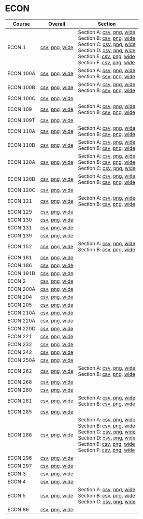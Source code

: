 # ECON

| Course | Overall | Section |
| ------ | ------- | ------- |
| ECON 1 | [csv](https://github.com/UCSD-Historical-Enrollment-Data/2025Fall/blob/main/overall/ECON%201.csv), [png](https://raw.githubusercontent.com/UCSD-Historical-Enrollment-Data/2025Fall/main/plot_overall/ECON%201.png), [wide](https://raw.githubusercontent.com/UCSD-Historical-Enrollment-Data/2025Fall/main/plot_overall_wide/ECON%201.png) | Section A: [csv](https://github.com/UCSD-Historical-Enrollment-Data/2025Fall/blob/main/section/ECON%201_A.csv), [png](https://raw.githubusercontent.com/UCSD-Historical-Enrollment-Data/2025Fall/main/plot_section/ECON%201_A.png), [wide](https://raw.githubusercontent.com/UCSD-Historical-Enrollment-Data/2025Fall/main/plot_section_wide/ECON%201_A.png)<br>Section B: [csv](https://github.com/UCSD-Historical-Enrollment-Data/2025Fall/blob/main/section/ECON%201_B.csv), [png](https://raw.githubusercontent.com/UCSD-Historical-Enrollment-Data/2025Fall/main/plot_section/ECON%201_B.png), [wide](https://raw.githubusercontent.com/UCSD-Historical-Enrollment-Data/2025Fall/main/plot_section_wide/ECON%201_B.png)<br>Section C: [csv](https://github.com/UCSD-Historical-Enrollment-Data/2025Fall/blob/main/section/ECON%201_C.csv), [png](https://raw.githubusercontent.com/UCSD-Historical-Enrollment-Data/2025Fall/main/plot_section/ECON%201_C.png), [wide](https://raw.githubusercontent.com/UCSD-Historical-Enrollment-Data/2025Fall/main/plot_section_wide/ECON%201_C.png)<br>Section D: [csv](https://github.com/UCSD-Historical-Enrollment-Data/2025Fall/blob/main/section/ECON%201_D.csv), [png](https://raw.githubusercontent.com/UCSD-Historical-Enrollment-Data/2025Fall/main/plot_section/ECON%201_D.png), [wide](https://raw.githubusercontent.com/UCSD-Historical-Enrollment-Data/2025Fall/main/plot_section_wide/ECON%201_D.png)<br>Section E: [csv](https://github.com/UCSD-Historical-Enrollment-Data/2025Fall/blob/main/section/ECON%201_E.csv), [png](https://raw.githubusercontent.com/UCSD-Historical-Enrollment-Data/2025Fall/main/plot_section/ECON%201_E.png), [wide](https://raw.githubusercontent.com/UCSD-Historical-Enrollment-Data/2025Fall/main/plot_section_wide/ECON%201_E.png)<br>Section F: [csv](https://github.com/UCSD-Historical-Enrollment-Data/2025Fall/blob/main/section/ECON%201_F.csv), [png](https://raw.githubusercontent.com/UCSD-Historical-Enrollment-Data/2025Fall/main/plot_section/ECON%201_F.png), [wide](https://raw.githubusercontent.com/UCSD-Historical-Enrollment-Data/2025Fall/main/plot_section_wide/ECON%201_F.png) |
| ECON 100A | [csv](https://github.com/UCSD-Historical-Enrollment-Data/2025Fall/blob/main/overall/ECON%20100A.csv), [png](https://raw.githubusercontent.com/UCSD-Historical-Enrollment-Data/2025Fall/main/plot_overall/ECON%20100A.png), [wide](https://raw.githubusercontent.com/UCSD-Historical-Enrollment-Data/2025Fall/main/plot_overall_wide/ECON%20100A.png) | Section A: [csv](https://github.com/UCSD-Historical-Enrollment-Data/2025Fall/blob/main/section/ECON%20100A_A.csv), [png](https://raw.githubusercontent.com/UCSD-Historical-Enrollment-Data/2025Fall/main/plot_section/ECON%20100A_A.png), [wide](https://raw.githubusercontent.com/UCSD-Historical-Enrollment-Data/2025Fall/main/plot_section_wide/ECON%20100A_A.png)<br>Section B: [csv](https://github.com/UCSD-Historical-Enrollment-Data/2025Fall/blob/main/section/ECON%20100A_B.csv), [png](https://raw.githubusercontent.com/UCSD-Historical-Enrollment-Data/2025Fall/main/plot_section/ECON%20100A_B.png), [wide](https://raw.githubusercontent.com/UCSD-Historical-Enrollment-Data/2025Fall/main/plot_section_wide/ECON%20100A_B.png) |
| ECON 100B | [csv](https://github.com/UCSD-Historical-Enrollment-Data/2025Fall/blob/main/overall/ECON%20100B.csv), [png](https://raw.githubusercontent.com/UCSD-Historical-Enrollment-Data/2025Fall/main/plot_overall/ECON%20100B.png), [wide](https://raw.githubusercontent.com/UCSD-Historical-Enrollment-Data/2025Fall/main/plot_overall_wide/ECON%20100B.png) | Section A: [csv](https://github.com/UCSD-Historical-Enrollment-Data/2025Fall/blob/main/section/ECON%20100B_A.csv), [png](https://raw.githubusercontent.com/UCSD-Historical-Enrollment-Data/2025Fall/main/plot_section/ECON%20100B_A.png), [wide](https://raw.githubusercontent.com/UCSD-Historical-Enrollment-Data/2025Fall/main/plot_section_wide/ECON%20100B_A.png)<br>Section B: [csv](https://github.com/UCSD-Historical-Enrollment-Data/2025Fall/blob/main/section/ECON%20100B_B.csv), [png](https://raw.githubusercontent.com/UCSD-Historical-Enrollment-Data/2025Fall/main/plot_section/ECON%20100B_B.png), [wide](https://raw.githubusercontent.com/UCSD-Historical-Enrollment-Data/2025Fall/main/plot_section_wide/ECON%20100B_B.png) |
| ECON 100C | [csv](https://github.com/UCSD-Historical-Enrollment-Data/2025Fall/blob/main/overall/ECON%20100C.csv), [png](https://raw.githubusercontent.com/UCSD-Historical-Enrollment-Data/2025Fall/main/plot_overall/ECON%20100C.png), [wide](https://raw.githubusercontent.com/UCSD-Historical-Enrollment-Data/2025Fall/main/plot_overall_wide/ECON%20100C.png) |  |
| ECON 109 | [csv](https://github.com/UCSD-Historical-Enrollment-Data/2025Fall/blob/main/overall/ECON%20109.csv), [png](https://raw.githubusercontent.com/UCSD-Historical-Enrollment-Data/2025Fall/main/plot_overall/ECON%20109.png), [wide](https://raw.githubusercontent.com/UCSD-Historical-Enrollment-Data/2025Fall/main/plot_overall_wide/ECON%20109.png) | Section A: [csv](https://github.com/UCSD-Historical-Enrollment-Data/2025Fall/blob/main/section/ECON%20109_A.csv), [png](https://raw.githubusercontent.com/UCSD-Historical-Enrollment-Data/2025Fall/main/plot_section/ECON%20109_A.png), [wide](https://raw.githubusercontent.com/UCSD-Historical-Enrollment-Data/2025Fall/main/plot_section_wide/ECON%20109_A.png)<br>Section B: [csv](https://github.com/UCSD-Historical-Enrollment-Data/2025Fall/blob/main/section/ECON%20109_B.csv), [png](https://raw.githubusercontent.com/UCSD-Historical-Enrollment-Data/2025Fall/main/plot_section/ECON%20109_B.png), [wide](https://raw.githubusercontent.com/UCSD-Historical-Enrollment-Data/2025Fall/main/plot_section_wide/ECON%20109_B.png) |
| ECON 109T | [csv](https://github.com/UCSD-Historical-Enrollment-Data/2025Fall/blob/main/overall/ECON%20109T.csv), [png](https://raw.githubusercontent.com/UCSD-Historical-Enrollment-Data/2025Fall/main/plot_overall/ECON%20109T.png), [wide](https://raw.githubusercontent.com/UCSD-Historical-Enrollment-Data/2025Fall/main/plot_overall_wide/ECON%20109T.png) |  |
| ECON 110A | [csv](https://github.com/UCSD-Historical-Enrollment-Data/2025Fall/blob/main/overall/ECON%20110A.csv), [png](https://raw.githubusercontent.com/UCSD-Historical-Enrollment-Data/2025Fall/main/plot_overall/ECON%20110A.png), [wide](https://raw.githubusercontent.com/UCSD-Historical-Enrollment-Data/2025Fall/main/plot_overall_wide/ECON%20110A.png) | Section A: [csv](https://github.com/UCSD-Historical-Enrollment-Data/2025Fall/blob/main/section/ECON%20110A_A.csv), [png](https://raw.githubusercontent.com/UCSD-Historical-Enrollment-Data/2025Fall/main/plot_section/ECON%20110A_A.png), [wide](https://raw.githubusercontent.com/UCSD-Historical-Enrollment-Data/2025Fall/main/plot_section_wide/ECON%20110A_A.png)<br>Section B: [csv](https://github.com/UCSD-Historical-Enrollment-Data/2025Fall/blob/main/section/ECON%20110A_B.csv), [png](https://raw.githubusercontent.com/UCSD-Historical-Enrollment-Data/2025Fall/main/plot_section/ECON%20110A_B.png), [wide](https://raw.githubusercontent.com/UCSD-Historical-Enrollment-Data/2025Fall/main/plot_section_wide/ECON%20110A_B.png) |
| ECON 110B | [csv](https://github.com/UCSD-Historical-Enrollment-Data/2025Fall/blob/main/overall/ECON%20110B.csv), [png](https://raw.githubusercontent.com/UCSD-Historical-Enrollment-Data/2025Fall/main/plot_overall/ECON%20110B.png), [wide](https://raw.githubusercontent.com/UCSD-Historical-Enrollment-Data/2025Fall/main/plot_overall_wide/ECON%20110B.png) | Section A: [csv](https://github.com/UCSD-Historical-Enrollment-Data/2025Fall/blob/main/section/ECON%20110B_A.csv), [png](https://raw.githubusercontent.com/UCSD-Historical-Enrollment-Data/2025Fall/main/plot_section/ECON%20110B_A.png), [wide](https://raw.githubusercontent.com/UCSD-Historical-Enrollment-Data/2025Fall/main/plot_section_wide/ECON%20110B_A.png)<br>Section B: [csv](https://github.com/UCSD-Historical-Enrollment-Data/2025Fall/blob/main/section/ECON%20110B_B.csv), [png](https://raw.githubusercontent.com/UCSD-Historical-Enrollment-Data/2025Fall/main/plot_section/ECON%20110B_B.png), [wide](https://raw.githubusercontent.com/UCSD-Historical-Enrollment-Data/2025Fall/main/plot_section_wide/ECON%20110B_B.png) |
| ECON 120A | [csv](https://github.com/UCSD-Historical-Enrollment-Data/2025Fall/blob/main/overall/ECON%20120A.csv), [png](https://raw.githubusercontent.com/UCSD-Historical-Enrollment-Data/2025Fall/main/plot_overall/ECON%20120A.png), [wide](https://raw.githubusercontent.com/UCSD-Historical-Enrollment-Data/2025Fall/main/plot_overall_wide/ECON%20120A.png) | Section A: [csv](https://github.com/UCSD-Historical-Enrollment-Data/2025Fall/blob/main/section/ECON%20120A_A.csv), [png](https://raw.githubusercontent.com/UCSD-Historical-Enrollment-Data/2025Fall/main/plot_section/ECON%20120A_A.png), [wide](https://raw.githubusercontent.com/UCSD-Historical-Enrollment-Data/2025Fall/main/plot_section_wide/ECON%20120A_A.png)<br>Section B: [csv](https://github.com/UCSD-Historical-Enrollment-Data/2025Fall/blob/main/section/ECON%20120A_B.csv), [png](https://raw.githubusercontent.com/UCSD-Historical-Enrollment-Data/2025Fall/main/plot_section/ECON%20120A_B.png), [wide](https://raw.githubusercontent.com/UCSD-Historical-Enrollment-Data/2025Fall/main/plot_section_wide/ECON%20120A_B.png)<br>Section C: [csv](https://github.com/UCSD-Historical-Enrollment-Data/2025Fall/blob/main/section/ECON%20120A_C.csv), [png](https://raw.githubusercontent.com/UCSD-Historical-Enrollment-Data/2025Fall/main/plot_section/ECON%20120A_C.png), [wide](https://raw.githubusercontent.com/UCSD-Historical-Enrollment-Data/2025Fall/main/plot_section_wide/ECON%20120A_C.png) |
| ECON 120B | [csv](https://github.com/UCSD-Historical-Enrollment-Data/2025Fall/blob/main/overall/ECON%20120B.csv), [png](https://raw.githubusercontent.com/UCSD-Historical-Enrollment-Data/2025Fall/main/plot_overall/ECON%20120B.png), [wide](https://raw.githubusercontent.com/UCSD-Historical-Enrollment-Data/2025Fall/main/plot_overall_wide/ECON%20120B.png) | Section A: [csv](https://github.com/UCSD-Historical-Enrollment-Data/2025Fall/blob/main/section/ECON%20120B_A.csv), [png](https://raw.githubusercontent.com/UCSD-Historical-Enrollment-Data/2025Fall/main/plot_section/ECON%20120B_A.png), [wide](https://raw.githubusercontent.com/UCSD-Historical-Enrollment-Data/2025Fall/main/plot_section_wide/ECON%20120B_A.png)<br>Section B: [csv](https://github.com/UCSD-Historical-Enrollment-Data/2025Fall/blob/main/section/ECON%20120B_B.csv), [png](https://raw.githubusercontent.com/UCSD-Historical-Enrollment-Data/2025Fall/main/plot_section/ECON%20120B_B.png), [wide](https://raw.githubusercontent.com/UCSD-Historical-Enrollment-Data/2025Fall/main/plot_section_wide/ECON%20120B_B.png) |
| ECON 120C | [csv](https://github.com/UCSD-Historical-Enrollment-Data/2025Fall/blob/main/overall/ECON%20120C.csv), [png](https://raw.githubusercontent.com/UCSD-Historical-Enrollment-Data/2025Fall/main/plot_overall/ECON%20120C.png), [wide](https://raw.githubusercontent.com/UCSD-Historical-Enrollment-Data/2025Fall/main/plot_overall_wide/ECON%20120C.png) |  |
| ECON 121 | [csv](https://github.com/UCSD-Historical-Enrollment-Data/2025Fall/blob/main/overall/ECON%20121.csv), [png](https://raw.githubusercontent.com/UCSD-Historical-Enrollment-Data/2025Fall/main/plot_overall/ECON%20121.png), [wide](https://raw.githubusercontent.com/UCSD-Historical-Enrollment-Data/2025Fall/main/plot_overall_wide/ECON%20121.png) | Section A: [csv](https://github.com/UCSD-Historical-Enrollment-Data/2025Fall/blob/main/section/ECON%20121_A.csv), [png](https://raw.githubusercontent.com/UCSD-Historical-Enrollment-Data/2025Fall/main/plot_section/ECON%20121_A.png), [wide](https://raw.githubusercontent.com/UCSD-Historical-Enrollment-Data/2025Fall/main/plot_section_wide/ECON%20121_A.png)<br>Section B: [csv](https://github.com/UCSD-Historical-Enrollment-Data/2025Fall/blob/main/section/ECON%20121_B.csv), [png](https://raw.githubusercontent.com/UCSD-Historical-Enrollment-Data/2025Fall/main/plot_section/ECON%20121_B.png), [wide](https://raw.githubusercontent.com/UCSD-Historical-Enrollment-Data/2025Fall/main/plot_section_wide/ECON%20121_B.png) |
| ECON 129 | [csv](https://github.com/UCSD-Historical-Enrollment-Data/2025Fall/blob/main/overall/ECON%20129.csv), [png](https://raw.githubusercontent.com/UCSD-Historical-Enrollment-Data/2025Fall/main/plot_overall/ECON%20129.png), [wide](https://raw.githubusercontent.com/UCSD-Historical-Enrollment-Data/2025Fall/main/plot_overall_wide/ECON%20129.png) |  |
| ECON 130 | [csv](https://github.com/UCSD-Historical-Enrollment-Data/2025Fall/blob/main/overall/ECON%20130.csv), [png](https://raw.githubusercontent.com/UCSD-Historical-Enrollment-Data/2025Fall/main/plot_overall/ECON%20130.png), [wide](https://raw.githubusercontent.com/UCSD-Historical-Enrollment-Data/2025Fall/main/plot_overall_wide/ECON%20130.png) |  |
| ECON 131 | [csv](https://github.com/UCSD-Historical-Enrollment-Data/2025Fall/blob/main/overall/ECON%20131.csv), [png](https://raw.githubusercontent.com/UCSD-Historical-Enrollment-Data/2025Fall/main/plot_overall/ECON%20131.png), [wide](https://raw.githubusercontent.com/UCSD-Historical-Enrollment-Data/2025Fall/main/plot_overall_wide/ECON%20131.png) |  |
| ECON 139 | [csv](https://github.com/UCSD-Historical-Enrollment-Data/2025Fall/blob/main/overall/ECON%20139.csv), [png](https://raw.githubusercontent.com/UCSD-Historical-Enrollment-Data/2025Fall/main/plot_overall/ECON%20139.png), [wide](https://raw.githubusercontent.com/UCSD-Historical-Enrollment-Data/2025Fall/main/plot_overall_wide/ECON%20139.png) |  |
| ECON 152 | [csv](https://github.com/UCSD-Historical-Enrollment-Data/2025Fall/blob/main/overall/ECON%20152.csv), [png](https://raw.githubusercontent.com/UCSD-Historical-Enrollment-Data/2025Fall/main/plot_overall/ECON%20152.png), [wide](https://raw.githubusercontent.com/UCSD-Historical-Enrollment-Data/2025Fall/main/plot_overall_wide/ECON%20152.png) | Section A: [csv](https://github.com/UCSD-Historical-Enrollment-Data/2025Fall/blob/main/section/ECON%20152_A.csv), [png](https://raw.githubusercontent.com/UCSD-Historical-Enrollment-Data/2025Fall/main/plot_section/ECON%20152_A.png), [wide](https://raw.githubusercontent.com/UCSD-Historical-Enrollment-Data/2025Fall/main/plot_section_wide/ECON%20152_A.png)<br>Section B: [csv](https://github.com/UCSD-Historical-Enrollment-Data/2025Fall/blob/main/section/ECON%20152_B.csv), [png](https://raw.githubusercontent.com/UCSD-Historical-Enrollment-Data/2025Fall/main/plot_section/ECON%20152_B.png), [wide](https://raw.githubusercontent.com/UCSD-Historical-Enrollment-Data/2025Fall/main/plot_section_wide/ECON%20152_B.png) |
| ECON 181 | [csv](https://github.com/UCSD-Historical-Enrollment-Data/2025Fall/blob/main/overall/ECON%20181.csv), [png](https://raw.githubusercontent.com/UCSD-Historical-Enrollment-Data/2025Fall/main/plot_overall/ECON%20181.png), [wide](https://raw.githubusercontent.com/UCSD-Historical-Enrollment-Data/2025Fall/main/plot_overall_wide/ECON%20181.png) |  |
| ECON 186 | [csv](https://github.com/UCSD-Historical-Enrollment-Data/2025Fall/blob/main/overall/ECON%20186.csv), [png](https://raw.githubusercontent.com/UCSD-Historical-Enrollment-Data/2025Fall/main/plot_overall/ECON%20186.png), [wide](https://raw.githubusercontent.com/UCSD-Historical-Enrollment-Data/2025Fall/main/plot_overall_wide/ECON%20186.png) |  |
| ECON 191B | [csv](https://github.com/UCSD-Historical-Enrollment-Data/2025Fall/blob/main/overall/ECON%20191B.csv), [png](https://raw.githubusercontent.com/UCSD-Historical-Enrollment-Data/2025Fall/main/plot_overall/ECON%20191B.png), [wide](https://raw.githubusercontent.com/UCSD-Historical-Enrollment-Data/2025Fall/main/plot_overall_wide/ECON%20191B.png) |  |
| ECON 2 | [csv](https://github.com/UCSD-Historical-Enrollment-Data/2025Fall/blob/main/overall/ECON%202.csv), [png](https://raw.githubusercontent.com/UCSD-Historical-Enrollment-Data/2025Fall/main/plot_overall/ECON%202.png), [wide](https://raw.githubusercontent.com/UCSD-Historical-Enrollment-Data/2025Fall/main/plot_overall_wide/ECON%202.png) |  |
| ECON 200A | [csv](https://github.com/UCSD-Historical-Enrollment-Data/2025Fall/blob/main/overall/ECON%20200A.csv), [png](https://raw.githubusercontent.com/UCSD-Historical-Enrollment-Data/2025Fall/main/plot_overall/ECON%20200A.png), [wide](https://raw.githubusercontent.com/UCSD-Historical-Enrollment-Data/2025Fall/main/plot_overall_wide/ECON%20200A.png) |  |
| ECON 204 | [csv](https://github.com/UCSD-Historical-Enrollment-Data/2025Fall/blob/main/overall/ECON%20204.csv), [png](https://raw.githubusercontent.com/UCSD-Historical-Enrollment-Data/2025Fall/main/plot_overall/ECON%20204.png), [wide](https://raw.githubusercontent.com/UCSD-Historical-Enrollment-Data/2025Fall/main/plot_overall_wide/ECON%20204.png) |  |
| ECON 205 | [csv](https://github.com/UCSD-Historical-Enrollment-Data/2025Fall/blob/main/overall/ECON%20205.csv), [png](https://raw.githubusercontent.com/UCSD-Historical-Enrollment-Data/2025Fall/main/plot_overall/ECON%20205.png), [wide](https://raw.githubusercontent.com/UCSD-Historical-Enrollment-Data/2025Fall/main/plot_overall_wide/ECON%20205.png) |  |
| ECON 210A | [csv](https://github.com/UCSD-Historical-Enrollment-Data/2025Fall/blob/main/overall/ECON%20210A.csv), [png](https://raw.githubusercontent.com/UCSD-Historical-Enrollment-Data/2025Fall/main/plot_overall/ECON%20210A.png), [wide](https://raw.githubusercontent.com/UCSD-Historical-Enrollment-Data/2025Fall/main/plot_overall_wide/ECON%20210A.png) |  |
| ECON 220A | [csv](https://github.com/UCSD-Historical-Enrollment-Data/2025Fall/blob/main/overall/ECON%20220A.csv), [png](https://raw.githubusercontent.com/UCSD-Historical-Enrollment-Data/2025Fall/main/plot_overall/ECON%20220A.png), [wide](https://raw.githubusercontent.com/UCSD-Historical-Enrollment-Data/2025Fall/main/plot_overall_wide/ECON%20220A.png) |  |
| ECON 220D | [csv](https://github.com/UCSD-Historical-Enrollment-Data/2025Fall/blob/main/overall/ECON%20220D.csv), [png](https://raw.githubusercontent.com/UCSD-Historical-Enrollment-Data/2025Fall/main/plot_overall/ECON%20220D.png), [wide](https://raw.githubusercontent.com/UCSD-Historical-Enrollment-Data/2025Fall/main/plot_overall_wide/ECON%20220D.png) |  |
| ECON 221 | [csv](https://github.com/UCSD-Historical-Enrollment-Data/2025Fall/blob/main/overall/ECON%20221.csv), [png](https://raw.githubusercontent.com/UCSD-Historical-Enrollment-Data/2025Fall/main/plot_overall/ECON%20221.png), [wide](https://raw.githubusercontent.com/UCSD-Historical-Enrollment-Data/2025Fall/main/plot_overall_wide/ECON%20221.png) |  |
| ECON 232 | [csv](https://github.com/UCSD-Historical-Enrollment-Data/2025Fall/blob/main/overall/ECON%20232.csv), [png](https://raw.githubusercontent.com/UCSD-Historical-Enrollment-Data/2025Fall/main/plot_overall/ECON%20232.png), [wide](https://raw.githubusercontent.com/UCSD-Historical-Enrollment-Data/2025Fall/main/plot_overall_wide/ECON%20232.png) |  |
| ECON 242 | [csv](https://github.com/UCSD-Historical-Enrollment-Data/2025Fall/blob/main/overall/ECON%20242.csv), [png](https://raw.githubusercontent.com/UCSD-Historical-Enrollment-Data/2025Fall/main/plot_overall/ECON%20242.png), [wide](https://raw.githubusercontent.com/UCSD-Historical-Enrollment-Data/2025Fall/main/plot_overall_wide/ECON%20242.png) |  |
| ECON 250A | [csv](https://github.com/UCSD-Historical-Enrollment-Data/2025Fall/blob/main/overall/ECON%20250A.csv), [png](https://raw.githubusercontent.com/UCSD-Historical-Enrollment-Data/2025Fall/main/plot_overall/ECON%20250A.png), [wide](https://raw.githubusercontent.com/UCSD-Historical-Enrollment-Data/2025Fall/main/plot_overall_wide/ECON%20250A.png) |  |
| ECON 262 | [csv](https://github.com/UCSD-Historical-Enrollment-Data/2025Fall/blob/main/overall/ECON%20262.csv), [png](https://raw.githubusercontent.com/UCSD-Historical-Enrollment-Data/2025Fall/main/plot_overall/ECON%20262.png), [wide](https://raw.githubusercontent.com/UCSD-Historical-Enrollment-Data/2025Fall/main/plot_overall_wide/ECON%20262.png) | Section A: [csv](https://github.com/UCSD-Historical-Enrollment-Data/2025Fall/blob/main/section/ECON%20262_A.csv), [png](https://raw.githubusercontent.com/UCSD-Historical-Enrollment-Data/2025Fall/main/plot_section/ECON%20262_A.png), [wide](https://raw.githubusercontent.com/UCSD-Historical-Enrollment-Data/2025Fall/main/plot_section_wide/ECON%20262_A.png)<br>Section B: [csv](https://github.com/UCSD-Historical-Enrollment-Data/2025Fall/blob/main/section/ECON%20262_B.csv), [png](https://raw.githubusercontent.com/UCSD-Historical-Enrollment-Data/2025Fall/main/plot_section/ECON%20262_B.png), [wide](https://raw.githubusercontent.com/UCSD-Historical-Enrollment-Data/2025Fall/main/plot_section_wide/ECON%20262_B.png) |
| ECON 268 | [csv](https://github.com/UCSD-Historical-Enrollment-Data/2025Fall/blob/main/overall/ECON%20268.csv), [png](https://raw.githubusercontent.com/UCSD-Historical-Enrollment-Data/2025Fall/main/plot_overall/ECON%20268.png), [wide](https://raw.githubusercontent.com/UCSD-Historical-Enrollment-Data/2025Fall/main/plot_overall_wide/ECON%20268.png) |  |
| ECON 280 | [csv](https://github.com/UCSD-Historical-Enrollment-Data/2025Fall/blob/main/overall/ECON%20280.csv), [png](https://raw.githubusercontent.com/UCSD-Historical-Enrollment-Data/2025Fall/main/plot_overall/ECON%20280.png), [wide](https://raw.githubusercontent.com/UCSD-Historical-Enrollment-Data/2025Fall/main/plot_overall_wide/ECON%20280.png) |  |
| ECON 281 | [csv](https://github.com/UCSD-Historical-Enrollment-Data/2025Fall/blob/main/overall/ECON%20281.csv), [png](https://raw.githubusercontent.com/UCSD-Historical-Enrollment-Data/2025Fall/main/plot_overall/ECON%20281.png), [wide](https://raw.githubusercontent.com/UCSD-Historical-Enrollment-Data/2025Fall/main/plot_overall_wide/ECON%20281.png) | Section A: [csv](https://github.com/UCSD-Historical-Enrollment-Data/2025Fall/blob/main/section/ECON%20281_A.csv), [png](https://raw.githubusercontent.com/UCSD-Historical-Enrollment-Data/2025Fall/main/plot_section/ECON%20281_A.png), [wide](https://raw.githubusercontent.com/UCSD-Historical-Enrollment-Data/2025Fall/main/plot_section_wide/ECON%20281_A.png)<br>Section B: [csv](https://github.com/UCSD-Historical-Enrollment-Data/2025Fall/blob/main/section/ECON%20281_B.csv), [png](https://raw.githubusercontent.com/UCSD-Historical-Enrollment-Data/2025Fall/main/plot_section/ECON%20281_B.png), [wide](https://raw.githubusercontent.com/UCSD-Historical-Enrollment-Data/2025Fall/main/plot_section_wide/ECON%20281_B.png) |
| ECON 285 | [csv](https://github.com/UCSD-Historical-Enrollment-Data/2025Fall/blob/main/overall/ECON%20285.csv), [png](https://raw.githubusercontent.com/UCSD-Historical-Enrollment-Data/2025Fall/main/plot_overall/ECON%20285.png), [wide](https://raw.githubusercontent.com/UCSD-Historical-Enrollment-Data/2025Fall/main/plot_overall_wide/ECON%20285.png) |  |
| ECON 286 | [csv](https://github.com/UCSD-Historical-Enrollment-Data/2025Fall/blob/main/overall/ECON%20286.csv), [png](https://raw.githubusercontent.com/UCSD-Historical-Enrollment-Data/2025Fall/main/plot_overall/ECON%20286.png), [wide](https://raw.githubusercontent.com/UCSD-Historical-Enrollment-Data/2025Fall/main/plot_overall_wide/ECON%20286.png) | Section A: [csv](https://github.com/UCSD-Historical-Enrollment-Data/2025Fall/blob/main/section/ECON%20286_A.csv), [png](https://raw.githubusercontent.com/UCSD-Historical-Enrollment-Data/2025Fall/main/plot_section/ECON%20286_A.png), [wide](https://raw.githubusercontent.com/UCSD-Historical-Enrollment-Data/2025Fall/main/plot_section_wide/ECON%20286_A.png)<br>Section B: [csv](https://github.com/UCSD-Historical-Enrollment-Data/2025Fall/blob/main/section/ECON%20286_B.csv), [png](https://raw.githubusercontent.com/UCSD-Historical-Enrollment-Data/2025Fall/main/plot_section/ECON%20286_B.png), [wide](https://raw.githubusercontent.com/UCSD-Historical-Enrollment-Data/2025Fall/main/plot_section_wide/ECON%20286_B.png)<br>Section C: [csv](https://github.com/UCSD-Historical-Enrollment-Data/2025Fall/blob/main/section/ECON%20286_C.csv), [png](https://raw.githubusercontent.com/UCSD-Historical-Enrollment-Data/2025Fall/main/plot_section/ECON%20286_C.png), [wide](https://raw.githubusercontent.com/UCSD-Historical-Enrollment-Data/2025Fall/main/plot_section_wide/ECON%20286_C.png)<br>Section D: [csv](https://github.com/UCSD-Historical-Enrollment-Data/2025Fall/blob/main/section/ECON%20286_D.csv), [png](https://raw.githubusercontent.com/UCSD-Historical-Enrollment-Data/2025Fall/main/plot_section/ECON%20286_D.png), [wide](https://raw.githubusercontent.com/UCSD-Historical-Enrollment-Data/2025Fall/main/plot_section_wide/ECON%20286_D.png)<br>Section E: [csv](https://github.com/UCSD-Historical-Enrollment-Data/2025Fall/blob/main/section/ECON%20286_E.csv), [png](https://raw.githubusercontent.com/UCSD-Historical-Enrollment-Data/2025Fall/main/plot_section/ECON%20286_E.png), [wide](https://raw.githubusercontent.com/UCSD-Historical-Enrollment-Data/2025Fall/main/plot_section_wide/ECON%20286_E.png)<br>Section F: [csv](https://github.com/UCSD-Historical-Enrollment-Data/2025Fall/blob/main/section/ECON%20286_F.csv), [png](https://raw.githubusercontent.com/UCSD-Historical-Enrollment-Data/2025Fall/main/plot_section/ECON%20286_F.png), [wide](https://raw.githubusercontent.com/UCSD-Historical-Enrollment-Data/2025Fall/main/plot_section_wide/ECON%20286_F.png) |
| ECON 296 | [csv](https://github.com/UCSD-Historical-Enrollment-Data/2025Fall/blob/main/overall/ECON%20296.csv), [png](https://raw.githubusercontent.com/UCSD-Historical-Enrollment-Data/2025Fall/main/plot_overall/ECON%20296.png), [wide](https://raw.githubusercontent.com/UCSD-Historical-Enrollment-Data/2025Fall/main/plot_overall_wide/ECON%20296.png) |  |
| ECON 297 | [csv](https://github.com/UCSD-Historical-Enrollment-Data/2025Fall/blob/main/overall/ECON%20297.csv), [png](https://raw.githubusercontent.com/UCSD-Historical-Enrollment-Data/2025Fall/main/plot_overall/ECON%20297.png), [wide](https://raw.githubusercontent.com/UCSD-Historical-Enrollment-Data/2025Fall/main/plot_overall_wide/ECON%20297.png) |  |
| ECON 3 | [csv](https://github.com/UCSD-Historical-Enrollment-Data/2025Fall/blob/main/overall/ECON%203.csv), [png](https://raw.githubusercontent.com/UCSD-Historical-Enrollment-Data/2025Fall/main/plot_overall/ECON%203.png), [wide](https://raw.githubusercontent.com/UCSD-Historical-Enrollment-Data/2025Fall/main/plot_overall_wide/ECON%203.png) |  |
| ECON 4 | [csv](https://github.com/UCSD-Historical-Enrollment-Data/2025Fall/blob/main/overall/ECON%204.csv), [png](https://raw.githubusercontent.com/UCSD-Historical-Enrollment-Data/2025Fall/main/plot_overall/ECON%204.png), [wide](https://raw.githubusercontent.com/UCSD-Historical-Enrollment-Data/2025Fall/main/plot_overall_wide/ECON%204.png) |  |
| ECON 5 | [csv](https://github.com/UCSD-Historical-Enrollment-Data/2025Fall/blob/main/overall/ECON%205.csv), [png](https://raw.githubusercontent.com/UCSD-Historical-Enrollment-Data/2025Fall/main/plot_overall/ECON%205.png), [wide](https://raw.githubusercontent.com/UCSD-Historical-Enrollment-Data/2025Fall/main/plot_overall_wide/ECON%205.png) | Section A: [csv](https://github.com/UCSD-Historical-Enrollment-Data/2025Fall/blob/main/section/ECON%205_A.csv), [png](https://raw.githubusercontent.com/UCSD-Historical-Enrollment-Data/2025Fall/main/plot_section/ECON%205_A.png), [wide](https://raw.githubusercontent.com/UCSD-Historical-Enrollment-Data/2025Fall/main/plot_section_wide/ECON%205_A.png)<br>Section B: [csv](https://github.com/UCSD-Historical-Enrollment-Data/2025Fall/blob/main/section/ECON%205_B.csv), [png](https://raw.githubusercontent.com/UCSD-Historical-Enrollment-Data/2025Fall/main/plot_section/ECON%205_B.png), [wide](https://raw.githubusercontent.com/UCSD-Historical-Enrollment-Data/2025Fall/main/plot_section_wide/ECON%205_B.png)<br>Section C: [csv](https://github.com/UCSD-Historical-Enrollment-Data/2025Fall/blob/main/section/ECON%205_C.csv), [png](https://raw.githubusercontent.com/UCSD-Historical-Enrollment-Data/2025Fall/main/plot_section/ECON%205_C.png), [wide](https://raw.githubusercontent.com/UCSD-Historical-Enrollment-Data/2025Fall/main/plot_section_wide/ECON%205_C.png) |
| ECON 86 | [csv](https://github.com/UCSD-Historical-Enrollment-Data/2025Fall/blob/main/overall/ECON%2086.csv), [png](https://raw.githubusercontent.com/UCSD-Historical-Enrollment-Data/2025Fall/main/plot_overall/ECON%2086.png), [wide](https://raw.githubusercontent.com/UCSD-Historical-Enrollment-Data/2025Fall/main/plot_overall_wide/ECON%2086.png) |  |

